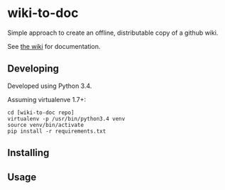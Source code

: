 # wiki-to-doc

Simple approach to create an offline, distributable copy of a github wiki.

See [the wiki](https://github.com/serra/wiki-to-doc/wiki) for documentation.

## Developing

Developed using Python 3.4.

Assuming virtualenve 1.7+:

```
cd [wiki-to-doc repo]
virtualenv -p /usr/bin/python3.4 venv
source venv/bin/activate
pip install -r requirements.txt
```


## Installing


## Usage

